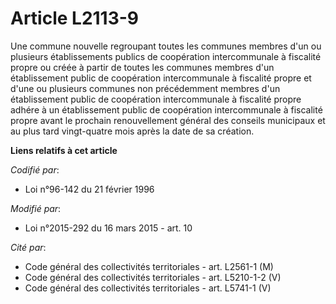 # Article L2113-9

Une commune nouvelle regroupant toutes les communes membres d'un ou plusieurs établissements publics de coopération
intercommunale à fiscalité propre ou créée à partir de toutes les communes membres d'un établissement public de coopération
intercommunale à fiscalité propre et d'une ou plusieurs communes non précédemment membres d'un établissement public de
coopération intercommunale à fiscalité propre adhére à un établissement public de coopération intercommunale à fiscalité
propre avant le prochain renouvellement général des conseils municipaux et au plus tard vingt-quatre mois après la date de sa
création.

**Liens relatifs à cet article**

_Codifié par_:

  - Loi n°96-142 du 21 février 1996

_Modifié par_:

  - Loi n°2015-292 du 16 mars 2015 - art. 10

_Cité par_:

  - Code général des collectivités territoriales - art. L2561-1 (M)
  - Code général des collectivités territoriales - art. L5210-1-2 (V)
  - Code général des collectivités territoriales - art. L5741-1 (V)
